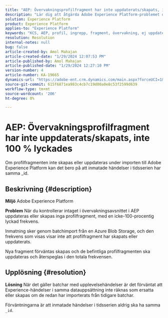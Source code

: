 ```yaml
---
title: "AEP: Övervakningsprofilfragment har inte uppdaterats/skapats, inte 100 % lyckades"
description: "Lär dig att åtgärda Adobe Experience Platform-problemet där profilfragment inte uppdateras/skapas vid förtäring."
solution: Experience Platform
product: Experience Platform
applies-to: "Experience Platform"
keywords: "KCS, AEP, profil, ingrepp, fragment, övervakning, ej uppdaterad, inte skapad, framgångsgrad inte 100 %, Adobe Experience Platform"
resolution: Resolution
internal-notes: null
bug: false
article-created-by: Amol Mahajan
article-created-date: "1/29/2024 12:07:53 PM"
article-published-by: Amol Mahajan
article-published-date: "1/29/2024 12:27:10 PM"
version-number: 4
article-number: KA-19665
dynamics-url: "https://adobe-ent.crm.dynamics.com/main.aspx?forceUCI=1&pagetype=entityrecord&etn=knowledgearticle&id=61923f04-9fbe-ee11-9079-6045bd0061cb"
source-git-commit: 615f6871ea983c4cb7c19d00a0e8c53f2599d639
workflow-type: tm+mt
source-wordcount: '206'
ht-degree: 0%

---
```


# AEP: Övervakningsprofilfragment har inte uppdaterats/skapats, inte 100 % lyckades


Om profilfragmenten inte skapas eller uppdateras under importen till Adobe Experience Platform kan det bero på att inmatade händelser i tidsserien har samma _id.

## Beskrivning {#description}


<b>Miljö</b>
Adobe Experience Platform

<b>Problem</b>
När du kontrollerar intaget i övervakningsavsnittet i AEP uppdateras eller skapas inga profilfragment, med en icke-100-procentig lyckad frekvens.

Inmatning sker genom batchimport från en Azure Blob Storage, och den frekvens som visas visar inte att profilfragment har skapats eller uppdaterats.

Nya fragment förväntas skapas och de befintliga profilfragmenten ska uppdateras och återspeglas i den totala frekvensen.


## Upplösning {#resolution}


<b>Lösning</b>
När det gäller batchar med upplevelsehändelser är det förväntat att Experience-händelser i samma datauppsättning inte räknas som ersatta eller skapas om de redan har importerats från tidigare batchar.

Förväntningarna är att inmatade händelser i tidsserien aldrig ska ha samma `_id`.
